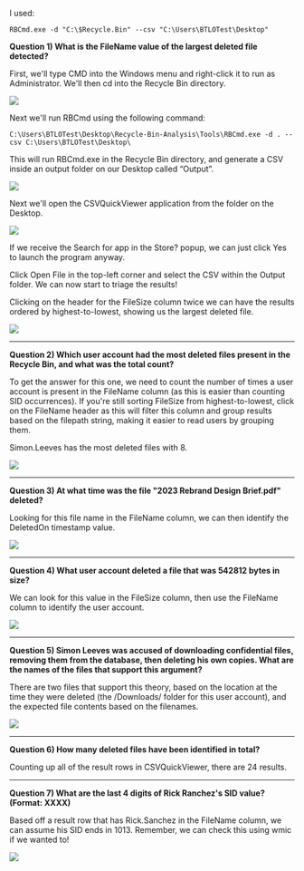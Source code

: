 I used:

`RBCmd.exe -d "C:\$Recycle.Bin" --csv "C:\Users\BTLOTest\Desktop"`

**Question 1) What is the FileName value of the largest deleted file detected?**

First, we'll type CMD into the Windows menu and right-click it to run as Administrator. We'll then cd into the Recycle Bin directory.

![](https://d2y9h8w1ydnujs.cloudfront.net/uploads/content/images/5c4d97bdb26665b60ad43698adbf9a16fbffd0832f60136bebc14195f3080ec40974e3efc73c167d37f8f3241639.png)

Next we'll run RBCmd using the following command:

`C:\Users\BTLOTest\Desktop\Recycle-Bin-Analysis\Tools\RBCmd.exe -d . --csv C:\Users\BTLOTest\Desktop\`

This will run RBCmd.exe in the Recycle Bin directory, and generate a CSV inside an output folder on our Desktop called “Output”.

![](https://d2y9h8w1ydnujs.cloudfront.net/uploads/content/images/b884d36a88540b8d1cfac6d9dd859fad741b56f82d806594c3c1bb93a7f41ace74d8deaf70fb20824491483c1130.png)

Next we'll open the CSVQuickViewer application from the folder on the Desktop.

![](https://d2y9h8w1ydnujs.cloudfront.net/uploads/content/images/d3571a279386e9477917196543fbc05d23dcae08051606d89bb0090fd9c128fd27be46b2fa908fb73b3bd6cdb4e0.png)

If we receive the Search for app in the Store? popup, we can just click Yes to launch the program anyway.

Click Open File in the top-left corner and select the CSV within the Output folder. We can now start to triage the results!

Clicking on the header for the FileSize column twice we can have the results ordered by highest-to-lowest, showing us the largest deleted file.

![](https://d2y9h8w1ydnujs.cloudfront.net/uploads/content/images/2cceddc2c3f46b4e45c5ad80bcea571950142d3b477c09945d5532dab194f83298bd32bee9da62a642782be62824.png)

---

**Question 2) Which user account had the most deleted files present in the Recycle Bin, and what was the total count?**

To get the answer for this one, we need to count the number of times a user account is present in the FileName column (as this is easier than counting SID occurrences). If you're still sorting FileSize from highest-to-lowest, click on the FileName header as this will filter this column and group results based on the filepath string, making it easier to read users by grouping them.

Simon.Leeves has the most deleted files with 8.

![](https://d2y9h8w1ydnujs.cloudfront.net/uploads/content/images/1ac8466a5f49f158693fc425696304fe7965b2eb7ac7065beb3f0d3cb4a5d82173950aaaf66cb4cd53460f459897.png)

---

**Question 3) At what time was the file "2023 Rebrand Design Brief.pdf" deleted?**

Looking for this file name in the FileName column, we can then identify the DeletedOn timestamp value.

![](https://d2y9h8w1ydnujs.cloudfront.net/uploads/content/images/6c988cdff4ec6be7a09c320d4dd7a07a17d75c9cd7c7dc71fb08921cf62183ccfe547367083d51c13782482b2438.png)

---

**Question 4) What user account deleted a file that was 542812 bytes in size?**

We can look for this value in the FileSize column, then use the FileName column to identify the user account.

![](https://d2y9h8w1ydnujs.cloudfront.net/uploads/content/images/ce463f3e87b2fc797e224c6522de82f031a8d36b1695ca63882c22eee2fa54c13f61c52968a80015dd98b52b5ca1.png)

---

**Question 5) Simon Leeves was accused of downloading confidential files, removing them from the database, then deleting his own copies. What are the names of the files that support this argument?**

There are two files that support this theory, based on the location at the time they were deleted (the /Downloads/ folder for this user account), and the expected file contents based on the filenames.

![](https://d2y9h8w1ydnujs.cloudfront.net/uploads/content/images/1728658239d8bcf1fcce600cf61ae895ac6a9aec0c0182192fcad4d7581e807f181b02f367715e611a0d65597d48.png)

---

**Question 6) How many deleted files have been identified in total?**

Counting up all of the result rows in CSVQuickViewer, there are 24 results.

---

**Question 7) What are the last 4 digits of Rick Ranchez's SID value? (Format: XXXX)**

Based off a result row that has Rick.Sanchez in the FileName column, we can assume his SID ends in 1013. Remember, we can check this using wmic if we wanted to!

![](https://d2y9h8w1ydnujs.cloudfront.net/uploads/content/images/4273063665106c353caaa32e2727b4c263e3134fbf81559eee0bce382b6e703a9d52c1a40e14da4aaf17bca33307.png)